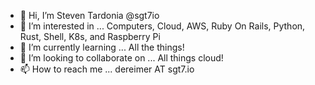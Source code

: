 - 👋 Hi, I’m Steven Tardonia @sgt7io
- 👀 I’m interested in ... Computers, Cloud, AWS, Ruby On Rails, Python, Rust, Shell, K8s, and Raspberry Pi
- 🌱 I’m currently learning ... All the things!
- 💞️ I’m looking to collaborate on ... All things cloud!
- 📫 How to reach me ... dereimer AT sgt7.io

<!---
sgt7io/sgt7io is a ✨ special ✨ repository because its `README.md` (this file) appears on your GitHub profile.
You can click the Preview link to take a look at your changes.
--->
